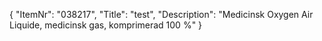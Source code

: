 {
  "ItemNr": "038217",
  "Title": "test",
  "Description": "Medicinsk Oxygen Air Liquide, medicinsk gas, komprimerad 100 %"
}